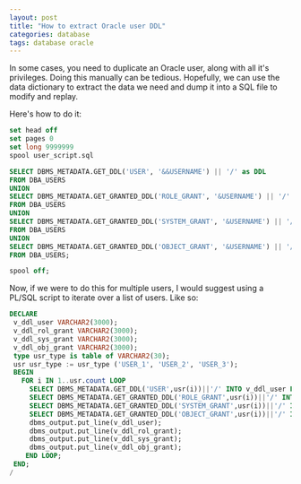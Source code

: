 ```yaml
---
layout: post
title: "How to extract Oracle user DDL"
categories: database
tags: database oracle
---
```


In some cases, you need to duplicate an Oracle user, along with all it's privileges. Doing this manually can be tedious.
Hopefully, we can use the data dictionary to extract the data we need and dump it into a SQL file to modify and replay.

Here's how to do it:

```sql
set head off
set pages 0
set long 9999999
spool user_script.sql

SELECT DBMS_METADATA.GET_DDL('USER', '&&USERNAME') || '/' as DDL
FROM DBA_USERS
UNION
SELECT DBMS_METADATA.GET_GRANTED_DDL('ROLE_GRANT', '&USERNAME') || '/' as DDL
FROM DBA_USERS
UNION
SELECT DBMS_METADATA.GET_GRANTED_DDL('SYSTEM_GRANT', '&USERNAME') || '/' as DDL
FROM DBA_USERS
UNION
SELECT DBMS_METADATA.GET_GRANTED_DDL('OBJECT_GRANT', '&USERNAME') || '/' as DDL
FROM DBA_USERS;

spool off;

```

Now, if we were to do this for multiple users, I would suggest using a PL/SQL script to iterate over a list of users.
Like so:

```sql
DECLARE
 v_ddl_user VARCHAR2(3000);
 v_ddl_rol_grant VARCHAR2(3000);
 v_ddl_sys_grant VARCHAR2(3000);
 v_ddl_obj_grant VARCHAR2(3000);
 type usr_type is table of VARCHAR2(30);
 usr usr_type := usr_type ('USER_1', 'USER_2', 'USER_3');
 BEGIN
   FOR i IN 1..usr.count LOOP
     SELECT DBMS_METADATA.GET_DDL('USER',usr(i))||'/' INTO v_ddl_user FROM DBA_USERS;
     SELECT DBMS_METADATA.GET_GRANTED_DDL('ROLE_GRANT',usr(i))||'/' INTO v_ddl_rol_grant FROM DBA_USERS;
     SELECT DBMS_METADATA.GET_GRANTED_DDL('SYSTEM_GRANT',usr(i))||'/' INTO v_ddl_sys_grant FROM DBA_USERS;
     SELECT DBMS_METADATA.GET_GRANTED_DDL('OBJECT_GRANT',usr(i))||'/' INTO v_ddl_obj_grant FROM DBA_USERS;
     dbms_output.put_line(v_ddl_user);
     dbms_output.put_line(v_ddl_rol_grant);
     dbms_output.put_line(v_ddl_sys_grant);
     dbms_output.put_line(v_ddl_obj_grant);
    END LOOP;
 END;
/
```
